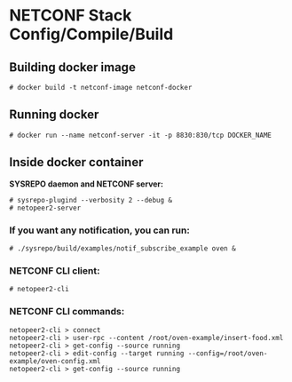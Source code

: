 # NETCONF Stack Config/Compile/Build

## Building docker image
`# docker build -t netconf-image netconf-docker`

## Running docker
`# docker run --name netconf-server -it -p 8830:830/tcp DOCKER_NAME`

## Inside docker container

**SYSREPO daemon and NETCONF server:**

    # sysrepo-plugind --verbosity 2 --debug & 
    # netopeer2-server

### If you want any notification, you can run:
    # ./sysrepo/build/examples/notif_subscribe_example oven &

### NETCONF CLI client:
    
    # netopeer2-cli

### NETCONF CLI commands:
    netopeer2-cli > connect
    netopeer2-cli > user-rpc --content /root/oven-example/insert-food.xml
    netopeer2-cli > get-config --source running
    netopeer2-cli > edit-config --target running --config=/root/oven-example/oven-config.xml
    netopeer2-cli > get-config --source running
